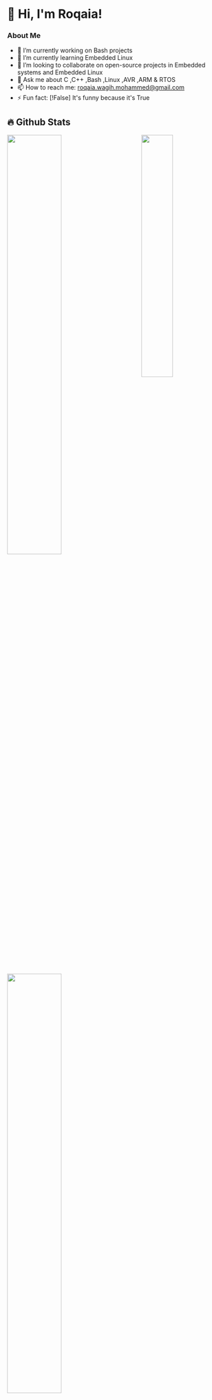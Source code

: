 # 👋 Hi, I'm Roqaia!

### About Me
- 🔭 I’m currently working on Bash projects
- 🌱 I’m currently learning Embedded Linux
- 👯 I’m looking to collaborate on open-source projects in Embedded systems and Embedded Linux
- 💬 Ask me about C ,C++ ,Bash ,Linux ,AVR ,ARM & RTOS
- 📫 How to reach me: roqaia.wagih.mohammed@gmail.com
- ⚡ Fun fact:  [!False]   It's funny because it's True

<!--
<details>
  <summary>📕 Blog Posts</summary>
  <br />
</details>
</div>
-->

## 🔥 Github Stats

<img align="right" width="38%" src="https://github.com/user-attachments/assets/94a95b07-5134-4db5-9f73-63eab8da8d7d"/>

  <a href="https://github.com/RoqaiaWagih"><img width="50%" src="https://github-readme-stats.vercel.app/api?username=Roqaia&theme=radical&title_color=ff3068?"></a>
  <a href="https://github.com/RoqaiaWagih"><img width="50%" src="http://github-readme-streak-stats.herokuapp.com/?user=Giingu&theme=radical&date_format=M%20j%5B%2C%20Y%5D&ring=ff3068&fire=ff3068&sideNums=ff3068"></a>

## 📘 open source projects that I contributed to 

<p align="left">
    <a href="https://github.com/AbdelrahmanMohsenMohamed1/V2V-Adaptive-Cruise-Control-STM32"><img width="25%" src="https://denvercoder1-github-readme-stats.vercel.app/api/pin/?username=AbdelrahmanMohsenMohamed1&repo=V2V-Adaptive-Cruise-Control-STM32&hide_border=true&bg_color=1F222E&title_color=F85D7F&icon_color=F8D866&theme=react&show_icons=false" alt="readme-typing-svg"></a>
  <a href="https://github.com/Tarek191020/FOTA-ADAS-Project"><img width="25%" src="https://denvercoder1-github-readme-stats.vercel.app/api/pin?username=Tarek191020&repo=FOTA-ADAS-Project&theme=react&bg_color=1F222E&title_color=F85D7F&icon_color=F8D866&hide_border=true&show_icons=false" alt="custom-icon-badges"></a>
</p>

<p align="left">
  <a href="https://github.com/RoqaiaWagih?tab=repositories&sort=stargazers"><img alt="All Repositories" title="All Repositories" src="https://custom-icon-badges.herokuapp.com/badge/-All%20Repos-2962FF?style=for-the-badge&logoColor=white&logo=repo"/></a>
</p>
<p align="right">
  
  <a href="https://github.com/RoqaiaWagih?tab=repositories&sort=stargazers">
    <img alt="total stars" title="Total stars on GitHub" src="https://custom-icon-badges.herokuapp.com/badge/dynamic/json?logo=star&host=formatted-dynamic-badges.herokuapp.com&formatter=metric&style=for-the-badge&color=55960c&labelColor=%23488207&label=stars&query=%24.stars&url=https%3A%2F%2Fapi.github-star-counter.workers.dev%2Fuser%2FRoqaia"/></a>
  <a href="https://github.com/RoqaiaWagih?tab=followers">
    <img alt="followers" title="Follow me on Github" src="https://custom-icon-badges.herokuapp.com/github/followers/Roqaia?color=236ad3&labelColor=1155ba&style=for-the-badge&logo=person-add&label=Follow&logoColor=white"/></a>


### Top Languages
![Top Languages](https://github-readme-stats.vercel.app/api/top-langs/?username=RoqaiaWagih&layout=compact)
### Connect with Me
- [LinkedIn](https://www.linkedin.com/in/roqaia-khalid-wagih-932804187/)
